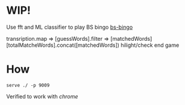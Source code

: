 # WIP!

Use fft and ML classifier to play BS bingo
[bs-bingo](https://www.mongodb.com/post/40096038528/dilbert-takes-on-big-data-buzzword-bingo)

transription.map => [guessWords].filter => [matchedWords] 
 [totalMatcheWords].concat([matchedWords])
  hilight/check end game


# How

```
serve ./ -p 9009
```
Verified to work with *chrome*